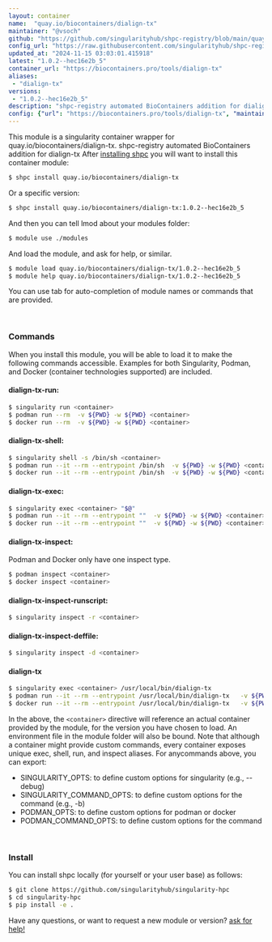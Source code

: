 ```yaml
---
layout: container
name:  "quay.io/biocontainers/dialign-tx"
maintainer: "@vsoch"
github: "https://github.com/singularityhub/shpc-registry/blob/main/quay.io/biocontainers/dialign-tx/container.yaml"
config_url: "https://raw.githubusercontent.com/singularityhub/shpc-registry/main/quay.io/biocontainers/dialign-tx/container.yaml"
updated_at: "2024-11-15 03:03:01.415918"
latest: "1.0.2--hec16e2b_5"
container_url: "https://biocontainers.pro/tools/dialign-tx"
aliases:
 - "dialign-tx"
versions:
 - "1.0.2--hec16e2b_5"
description: "shpc-registry automated BioContainers addition for dialign-tx"
config: {"url": "https://biocontainers.pro/tools/dialign-tx", "maintainer": "@vsoch", "description": "shpc-registry automated BioContainers addition for dialign-tx", "latest": {"1.0.2--hec16e2b_5": "sha256:09819873b45fd58db86e324ad05489bf4b4ce799ab62e733e2b098f500acc675"}, "tags": {"1.0.2--hec16e2b_5": "sha256:09819873b45fd58db86e324ad05489bf4b4ce799ab62e733e2b098f500acc675"}, "docker": "quay.io/biocontainers/dialign-tx", "aliases": {"dialign-tx": "/usr/local/bin/dialign-tx"}}
---
```


This module is a singularity container wrapper for quay.io/biocontainers/dialign-tx.
shpc-registry automated BioContainers addition for dialign-tx
After [installing shpc](#install) you will want to install this container module:


```bash
$ shpc install quay.io/biocontainers/dialign-tx
```

Or a specific version:

```bash
$ shpc install quay.io/biocontainers/dialign-tx:1.0.2--hec16e2b_5
```

And then you can tell lmod about your modules folder:

```bash
$ module use ./modules
```

And load the module, and ask for help, or similar.

```bash
$ module load quay.io/biocontainers/dialign-tx/1.0.2--hec16e2b_5
$ module help quay.io/biocontainers/dialign-tx/1.0.2--hec16e2b_5
```

You can use tab for auto-completion of module names or commands that are provided.

<br>

### Commands

When you install this module, you will be able to load it to make the following commands accessible.
Examples for both Singularity, Podman, and Docker (container technologies supported) are included.

#### dialign-tx-run:

```bash
$ singularity run <container>
$ podman run --rm  -v ${PWD} -w ${PWD} <container>
$ docker run --rm  -v ${PWD} -w ${PWD} <container>
```

#### dialign-tx-shell:

```bash
$ singularity shell -s /bin/sh <container>
$ podman run --it --rm --entrypoint /bin/sh  -v ${PWD} -w ${PWD} <container>
$ docker run --it --rm --entrypoint /bin/sh  -v ${PWD} -w ${PWD} <container>
```

#### dialign-tx-exec:

```bash
$ singularity exec <container> "$@"
$ podman run --it --rm --entrypoint ""  -v ${PWD} -w ${PWD} <container> "$@"
$ docker run --it --rm --entrypoint ""  -v ${PWD} -w ${PWD} <container> "$@"
```

#### dialign-tx-inspect:

Podman and Docker only have one inspect type.

```bash
$ podman inspect <container>
$ docker inspect <container>
```

#### dialign-tx-inspect-runscript:

```bash
$ singularity inspect -r <container>
```

#### dialign-tx-inspect-deffile:

```bash
$ singularity inspect -d <container>
```


#### dialign-tx

```bash
$ singularity exec <container> /usr/local/bin/dialign-tx
$ podman run --it --rm --entrypoint /usr/local/bin/dialign-tx   -v ${PWD} -w ${PWD} <container> -c " $@"
$ docker run --it --rm --entrypoint /usr/local/bin/dialign-tx   -v ${PWD} -w ${PWD} <container> -c " $@"
```



In the above, the `<container>` directive will reference an actual container provided
by the module, for the version you have chosen to load. An environment file in the
module folder will also be bound. Note that although a container
might provide custom commands, every container exposes unique exec, shell, run, and
inspect aliases. For anycommands above, you can export:

 - SINGULARITY_OPTS: to define custom options for singularity (e.g., --debug)
 - SINGULARITY_COMMAND_OPTS: to define custom options for the command (e.g., -b)
 - PODMAN_OPTS: to define custom options for podman or docker
 - PODMAN_COMMAND_OPTS: to define custom options for the command

<br>

### Install

You can install shpc locally (for yourself or your user base) as follows:

```bash
$ git clone https://github.com/singularityhub/singularity-hpc
$ cd singularity-hpc
$ pip install -e .
```

Have any questions, or want to request a new module or version? [ask for help!](https://github.com/singularityhub/singularity-hpc/issues)